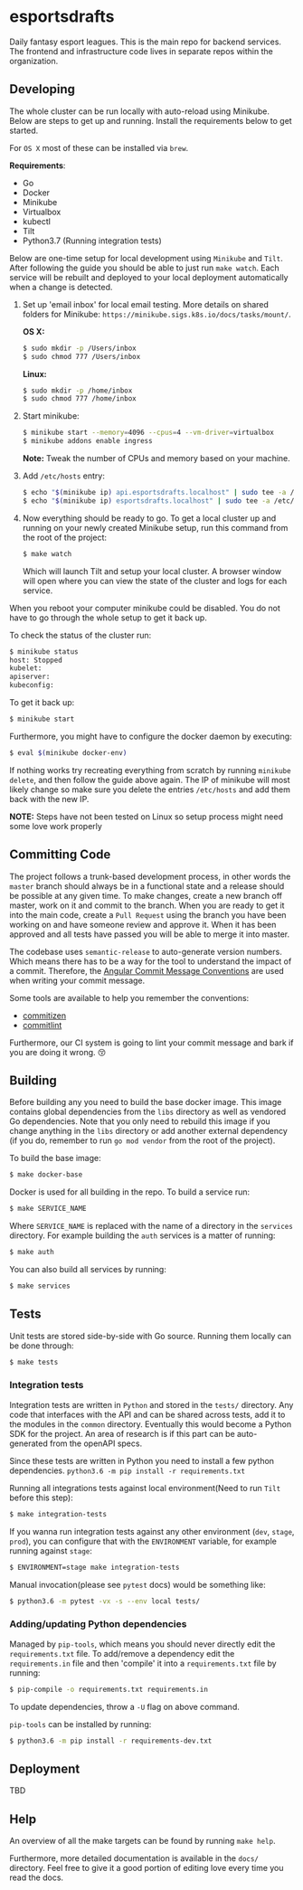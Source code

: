 # esportsdrafts
Daily fantasy esport leagues. This is the main repo for backend services. The
frontend and infrastructure code lives in separate repos within the
organization.

## Developing
The whole cluster can be run locally with auto-reload using Minikube. Below
are steps to get up and running. Install the requirements below to get started.

For `OS X` most of these can be installed via `brew`.

**Requirements**:
* Go
* Docker
* Minikube
* Virtualbox
* kubectl
* Tilt
* Python3.7 (Running integration tests)

Below are one-time setup for local development using `Minikube` and `Tilt`.
After following the guide you should be able to just run `make watch`. Each
service will be rebuilt and deployed to your local deployment automatically
when a change is detected.

1. Set up 'email inbox' for local email testing. More details on shared
   folders for Minikube: `https://minikube.sigs.k8s.io/docs/tasks/mount/`.

   **OS X:**
   ```bash
   $ sudo mkdir -p /Users/inbox
   $ sudo chmod 777 /Users/inbox
   ```

   **Linux:**
   ```bash
   $ sudo mkdir -p /home/inbox
   $ sudo chmod 777 /home/inbox
   ```

2. Start minikube:
   ```bash
   $ minikube start --memory=4096 --cpus=4 --vm-driver=virtualbox
   $ minikube addons enable ingress
   ```
   **Note:** Tweak the number of CPUs and memory based on your machine.

3. Add `/etc/hosts` entry:
   ```bash
   $ echo "$(minikube ip) api.esportsdrafts.localhost" | sudo tee -a /etc/hosts
   $ echo "$(minikube ip) esportsdrafts.localhost" | sudo tee -a /etc/hosts
   ```

4. Now everything should be ready to go. To get a local cluster up and running
   on your newly created Minikube setup, run this command from the root of the
   project:
   ```bash
   $ make watch
   ```

   Which will launch Tilt and setup your local cluster. A browser window will
   open where you can view the state of the cluster and logs for each service.

When you reboot your computer minikube could be disabled. You do not have to
go through the whole setup to get it back up.

To check the status of the cluster run:
```bash
$ minikube status
host: Stopped
kubelet:
apiserver:
kubeconfig:
```

To get it back up:
```bash
$ minikube start
```

Furthermore, you might have to configure the docker daemon by executing:
```bash
$ eval $(minikube docker-env)
```

If nothing works try recreating everything from scratch by running
`minikube delete`, and then follow the guide above again. The IP of minikube
will most likely change so make sure you delete the entries `/etc/hosts` and
add them back with the new IP.

**NOTE:** Steps have not been tested on Linux so setup process might need some
love work properly

## Committing Code
The project follows a trunk-based development process, in other words the
`master` branch should always be in a functional state and a release should
be possible at any given time. To make changes, create a new branch off master,
work on it and commit to the branch. When you are ready to get it into the main
code, create a `Pull Request` using the branch you have been working on and
have someone review and approve it. When it has been approved and all tests
have passed you will be able to merge it into master.

The codebase uses `semantic-release` to auto-generate version numbers. Which
means there has to be a way for the tool to understand the impact of a commit.
Therefore, the [Angular Commit Message Conventions](https://github.com/angular/angular.js/blob/master/DEVELOPERS.md#-git-commit-guidelines) are used when writing your commit message.

Some tools are available to help you remember the conventions:
* [commitizen](https://github.com/commitizen/cz-cli)
* [commitlint](https://github.com/conventional-changelog/commitlint)

Furthermore, our CI system is going to lint your commit message and bark if you
are doing it wrong. :kissing_closed_eyes:

## Building

Before building any you need to build the base docker image. This image
contains global dependencies from the `libs` directory as well as vendored
Go dependencies. Note that you only need to rebuild this image if you change
anything in the `libs` directory or add another external dependency
(if you do, remember to run `go mod vendor` from the root of the project).

To build the base image:

```bash
$ make docker-base
```

Docker is used for all building in the repo. To build a service run:

```bash
$ make SERVICE_NAME
```
Where `SERVICE_NAME` is replaced with the name of a directory in the `services`
directory. For example building the `auth` services is a matter of running:

```bash
$ make auth
```

You can also build all services by running:

```bash
$ make services
```

## Tests

Unit tests are stored side-by-side with Go source. Running them locally can be
done through:

```bash
$ make tests
```

### Integration tests

Integration tests are written in `Python` and stored in the `tests/` directory.
Any code that interfaces with the API and can be shared across tests, add it to the modules in
the `common` directory. Eventually this would become a Python SDK for the
project. An area of research is if this part can be auto-generated from the
openAPI specs.

Since these tests are written in Python you need to install a few python
dependencies. `python3.6 -m pip install -r requirements.txt`

Running all integrations tests against local environment(Need to run `Tilt`
before this step):

```bash
$ make integration-tests
```

If you wanna run integration tests against any other environment (`dev`,
`stage`, `prod`), you can configure that with the `ENVIRONMENT` variable, for example running against `stage`:

```bash
$ ENVIRONMENT=stage make integration-tests
```

Manual invocation(please see `pytest` docs) would be something like:

```bash
$ python3.6 -m pytest -vx -s --env local tests/
```

### Adding/updating Python dependencies
Managed by `pip-tools`, which means you should never directly edit the
`requirements.txt` file. To add/remove a dependency edit the
`requirements.in` file and then 'compile' it into a `requirements.txt` file by
running:

```bash
$ pip-compile -o requirements.txt requirements.in
```

To update dependencies, throw a `-U` flag on above command.

`pip-tools` can be installed by running:

```bash
$ python3.6 -m pip install -r requirements-dev.txt
```

## Deployment
TBD

## Help
An overview of all the make targets can be found by running `make help`.

Furthermore, more detailed documentation is available in the `docs/` directory.
Feel free to give it a good portion of editing love every time you read the
docs.
